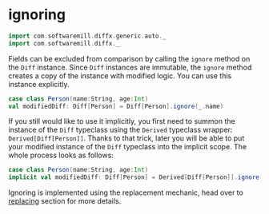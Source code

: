# ignoring

```scala mdoc:invisible
import com.softwaremill.diffx.generic.auto._
import com.softwaremill.diffx._
```

Fields can be excluded from comparison by calling the `ignore` method on the `Diff` instance.
Since `Diff` instances are immutable, the `ignore` method creates a copy of the instance with modified logic.
You can use this instance explicitly.

```scala mdoc:compile-only
case class Person(name:String, age:Int)
val modifiedDiff: Diff[Person] = Diff[Person].ignore(_.name)
```

If you still would like to use it implicitly, you first need to summon the instance of the `Diff` typeclass using
the `Derived` typeclass wrapper: `Derived[Diff[Person]]`. Thanks to that trick, later you will be able to put your modified
instance of the `Diff` typeclass into the implicit scope. The whole process looks as follows:

```scala mdoc:compile-only
case class Person(name:String, age:Int)
implicit val modifiedDiff: Diff[Person] = Derived[Diff[Person]].ignore(_.name)
``` 

Ignoring is implemented using the replacement mechanic, head over to [replacing](replacing.md) section for more details.